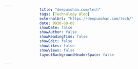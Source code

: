 ---
                title: "deepumohan.com/tech"
                tags: [Technology Blog]
                externalUrl: "https://deepumohan.com/tech/"
                date: 9938-08-08
                showDate: false
                showAuthor: false
                showReadingTime: false
                showEdit: false
                showLikes: false
                showViews: false
                layoutBackgroundHeaderSpace: false
                ---
